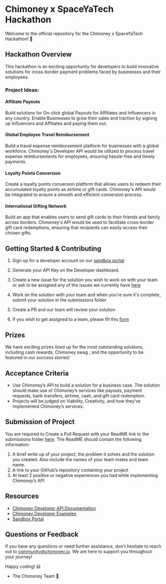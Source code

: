 
# Chimoney x SpaceYaTech Hackathon
Welcome to the official repository for the Chimoney x SpaceYaTech Hackathon! 🚀 

## Hackathon Overview

This hackathon  is an exciting opportunity for developers to build innovative solutions for cross-border payment problems faced by businesses and their employees. 

### Project Ideas:
 #### Affiliate Payouts
Build solutions for On-click global Payouts for Affiliates and Influencers in any country. Enable Businesses to grow their sales and traction by signing up Influencers and Affiliates and paying them out.

#### Global Employee Travel Reimbursement
Build a travel expense reimbursement platform for businesses with a global workforce. Chimoney's Developer API would be utilized to process travel expense reimbursements for employees, ensuring hassle-free and timely payments.

#### Loyalty Points Conversion
Create a loyalty points conversion platform that allows users to redeem their accumulated loyalty points as airtime or gift cards. Chimoney's API would be integrated to ensure a smooth and efficient conversion process.

#### International Gifting Network
Build an app that enables users to send gift cards to their friends and family across borders. Chimoney's API would be used to facilitate cross-border gift card redemptions, ensuring that recipients can easily access their chosen gifts.

## Getting Started & Contributing

1. Sign up for a developer account on our [sandbox portal](https://sandbox.chimoney.io/developers)
   
2. Generate your API Key on the Developer dashboard.
  
3. Create a new issue for the solution you wish to work on with your team or ask to be assigned any of the issues we currently have [here](https://github.com/Chimoney/Chimoney-API-DevChallenge/issues)

4. Work on the solution with your team and when you're sure it's complete, submit your solution in the submissions folder
   
5. Create a PR and our team will review your solution
   
6. If you wish to get assigned to a team, please fill this [form](https://forms.gle/7At1R1Ur3BrGAqhZ9)

## Prizes

We have exciting prizes lined up for the most outstanding solutions, including cash rewards, Chimoney swag , and the opportunity to be featured in our success stories!

## Acceptance Criteria
- Use Chimoney’s API to build a solution for a business case. The solution should make use of Chimoney’s services like payouts, payment requests, bank transfers, airtime, cash, and gift card redemption.
- Projects will be judged on Viability, Creativity, and how they’ve implemented Chimoney’s services. 

## Submission of Project

You are required to Create a Pull Request with your ReadME link to the submissions folder [here](https://github.com/Chimoney/Chimoney-SpaceYaTech-Hackathon/tree/main/submissions). The ReadME should contain the following information:
1. A brief write up of your project, the problem it solves and the solution you created. Also include the names of your team mates and team name.
2. A link to your GitHub’s repository containing your project
3. At least 2 positive or negative experiences you had while implementing Chimoney’s API 


## Resources

- [Chimoney Developer API Documentation](https://chimoney.readme.io/reference/introduction)
- [Chimoney Developer Examples](https://github.com/Chimoney/chimoney-developer-examples)
- [Sandbox Portal](https://sandbox.chimoney.io/developers)

## Questions or Feedback

If you have any questions or need further assistance, don't hesitate to reach out to community@chimoney.io. We are here to support you throughout your journey!

 Happy coding! 😃

- The Chimoney Team 💌

